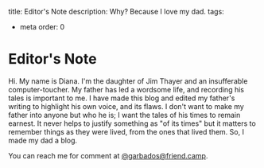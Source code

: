 title: Editor's Note
description: Why? Because I love my dad.
tags:
- meta
order: 0

# Editor's Note

Hi. My name is Diana. I'm the daughter of Jim Thayer and an insufferable computer-toucher. My father has led a wordsome life, and recording his tales is important to me. I have made this blog and edited my father's writing to highlight his own voice, and its flaws. I don't want to make my father into anyone but who he is; I want the tales of his times to remain earnest. It never helps to justify something as "of its times" but it matters to remember things as they were lived, from the ones that lived them. So, I made my dad a blog.

You can reach me for comment at [@garbados@friend.camp](https://friend.camp/@garbados).
